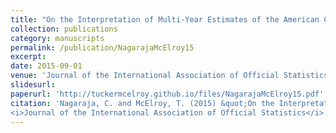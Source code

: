```yaml
---
title: "On the Interpretation of Multi-Year Estimates of the American Community Survey as Period Estimates"
collection: publications
category: manuscripts
permalink: /publication/NagarajaMcElroy15
excerpt: 
date: 2015-09-01
venue: 'Journal of the International Association of Official Statistics'
slidesurl: 
paperurl: 'http://tuckermcelroy.github.io/files/NagarajaMcElroy15.pdf'
citation: 'Nagaraja, C. and McElroy, T. (2015) &quot;On the Interpretation of Multi-Year Estimates of the American Community Survey as Period Estimates&quot; 
<i>Journal of the International Association of Official Statistics</i> 31, 661-676.'
---
```

